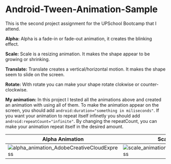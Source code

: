 # Android-Tween-Animation-Sample
This is the second project assignment for the UPSchool Bootcamp that I attend.

**Alpha:** Alpha is a fade-in or fade-out animation, it creates the blinking effect.

**Scale:** Scale is a resizing animation. It makes the shape appear to be growing or shrinking.

**Translate:** Translate creates a vertical/horizontal motion. It makes the shape seem to slide on the screen.

**Rotate:** With rotate you can make your shape rotate clokwise or counter-clockwise.

**My animation:** In this project I tested all the animations above and created an animation with using all of them. To make the animation appear on the screen, you should add ```android:duration="something in miliseconds"```. If you want your animation to repeat itself infinetly you should add ```android:repeatCount="infinite"```. By changing the repeatCount, you can make your animation repeat itself in the desired amount.

| Alpha Animation| Scale Animation|Translate Animation| Rotate Animation| My Animation|
|---------------- |----------------|--------------------|-----------------| --------|
|![alpha_animation_AdobeCreativeCloudExpress](https://user-images.githubusercontent.com/63055084/164993641-84066079-2500-45ec-b453-b4ec4ce100f1.gif)|![scale_animation_AdobeCreativeCloudExpress](https://user-images.githubusercontent.com/63055084/164993721-d4498852-ad65-497f-8684-594a179cdd91.gif)|![translate_animation_AdobeCreativeCloudExpress](https://user-images.githubusercontent.com/63055084/164993939-5c0a784d-7c4a-4682-bdaf-b60ba7f279be.gif)|![rotate_animation_AdobeCreativeCloudExpress](https://user-images.githubusercontent.com/63055084/164993834-a6599781-83e3-4cea-bc33-12121819ef11.gif)|![my_animation_AdobeCreativeCloudExpress](https://user-images.githubusercontent.com/63055084/164993846-d0e788f6-f648-4ec0-886c-8ad452954f70.gif)|

